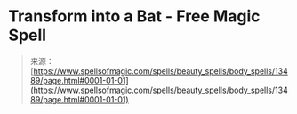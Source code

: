 <!--yml

category: 未分类

date: 2024-06-12 18:51:57

-->

# Transform into a Bat - Free Magic Spell

> 来源：[https://www.spellsofmagic.com/spells/beauty_spells/body_spells/13489/page.html#0001-01-01](https://www.spellsofmagic.com/spells/beauty_spells/body_spells/13489/page.html#0001-01-01)
